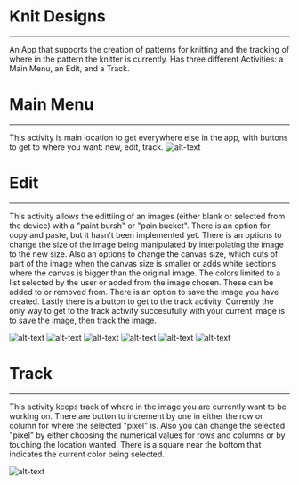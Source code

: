 # Knit Designs
------------
An App that supports the creation of patterns for knitting and the tracking of where in the pattern the knitter is currently.
Has three different Activities: a Main Menu, an Edit, and a Track.

# Main Menu
------------
  This activity is main location to get everywhere else in the app, with buttons to get to where you want: new, edit, track.
  ![alt-text](images/MainMenu.png?raw=true "Main Menu")
  
  
# Edit
------------
  This activity allows the edittiing of an images (either blank or selected from the device) with a "paint bursh" or 
  "pain bucket". There is an option for copy and paste, but it hasn't been implemented yet. There is an options to change
  the size of the image being manipulated by interpolating the image to the new size. Also an options to change the canvas
  size, which cuts of part of the image when the canvas size is smaller or adds white sections where the canvas is bigger 
  than the original image. The colors limited to a list selected by the user or added from the image chosen. These can be
  added to or removed from. There is an option to save the image you have created. Lastly there is a button to get to the
  track activity. Currently the only way to get to the track activity succesufully with your current image is to save the
  image, then track the image.
  
  ![alt-text](images/New.png?raw=true "New pattern") ![alt-text](images/Edit.png?raw=true "open image") ![alt-text](images/Options.png?raw=true "Options for edit") ![alt-text](images/Color_picker.png?raw=true "adding and removing colors") ![alt-text](images/Color_Select.png?raw=true "Selecting a color from the list") ![alt-text](images/Canvas_Size.png?raw=true "Chnaging the canvas size")

# Track
------------
  This activity keeps track of where in the image you are currently want to be working on. There are button to increment by 
  one in either the row or column for where the selected "pixel" is. Also you can change the selected "pixel" by either
  choosing the numerical values for rows and columns or by touching the location wanted. There is a square near the bottom 
  that indicates the current color being selected.
  
![alt-text](images/Options_Track.png?raw=true "The Track Activity")
